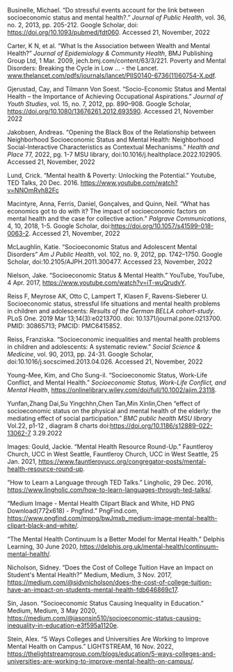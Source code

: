 
Businelle, Michael. “Do stressful events account for the link between socioeconomic status and mental health?.” <em>Journal of Public Health</em>, vol. 36, no. 2, 2013, pp. 205-212. Google Scholar, doi: https://doi.org/10.1093/pubmed/fdt060. Accessed 21, November, 2022 

Carter, K N, et al. “What Is the Association between Wealth and Mental Health?” <em>Journal of Epidemiology & Community Health</em>, BMJ Publishing Group Ltd, 1 Mar. 2009, jech.bmj.com/content/63/3/221. 
Poverty and Mental Disorders: Breaking the Cycle in Low ... - the Lancet. www.thelancet.com/pdfs/journals/lancet/PIIS0140-6736(11)60754-X.pdf.


Gjerustad, Cay, and Tilmann Von Soest. “Socio-Economic Status and Mental Health – the Importance of Achieving Occupational Aspirations.” <em>Journal of Youth Studies</em>, vol. 15, no. 7, 2012, pp. 890–908. Google Scholar, https://doi.org/10.1080/13676261.2012.693590. Accessed 21, November 2022 


Jakobsen, Andreas. “Opening the Black Box of the Relationship between Neighborhood Socioeconomic Status and Mental Health: Neighborhood Social-Interactive Characteristics as Contextual Mechanisms.” <em>Health and Place</em> 77, 2022, pg. 1-7 MSU library,  doi:10.1016/j.healthplace.2022.102905. Accessed 21, November, 2022


Lund, Crick. “Mental health & Poverty: Unlocking the Potential.” Youtube, TED Talks, 20 Dec. 2016. https://www.youtube.com/watch?v=NNOmRvh82Fc 


Macintyre, Anna, Ferris, Daniel, Gonçalves, and Quinn, Neil. “What has economics got to do with it? The impact of socioeconomic factors on mental health and the case for collective action.” <em>Palgrave Communications</em>, 4, 10, 2018, 1-5. Google Scholar, doi:https://doi.org/10.1057/s41599-018-0063-2. Accessed 21, November, 2022


McLaughlin, Katie. “Socioeconomic Status and Adolescent Mental Disorders” <em>Am J Public Health</em>, vol. 102, no. 9, 2012, pp. 1742–1750. Google Scholar, doi:10.2105/AJPH.2011.300477. Accessed 23, November, 2022   
 
   
Nielson, Jake. “Socioeconomic Status & Mental Health.” YouTube, YouTube, 4 Apr. 2017, https://www.youtube.com/watch?v=iT-wuQrudvY. 


Reiss F, Meyrose AK, Otto C, Lampert T, Klasen F, Ravens-Sieberer U. Socioeconomic status, stressful life situations and mental health problems in children and adolescents: <em>Results of the German BELLA cohort-study</em>. PLoS One. 2019 Mar 13;14(3):e0213700. doi: 10.1371/journal.pone.0213700. PMID: 30865713; PMCID: PMC6415852.
  
  
Reiss, Franziska. “Socioeconomic inequalities and mental health problems in children and adolescents: A systematic review.” <em>Social Science & Medicine</em>, vol. 90, 2013, pp. 24-31. Google Scholar, doi:10.1016/j.socscimed.2013.04.026. Accessed 21, November, 2022 


Young-Mee, Kim, and Cho Sung-il. “Socioeconomic Status, Work-Life Conflict, and Mental Health.” <em>Socioeconomic Status, Work-Life Conflict, and Mental Health</em>, https://onlinelibrary.wiley.com/doi/full/10.1002/ajim.23118.


Yunfan,Zhang Dai,Su Yingchhn,Chen Tan,Min Xinlin,Chen “effect of socioeconomic status on the physical and mental health of the elderly: the mediating effect of social participation.” <em>BMC public health MSU library</em> Vol.22, p1-12 , diagram 8 charts  doi:https://doi.org/10.1186/s12889-022-13062-7 3.29.2022


Images:
Gould, Jackie. “Mental Health Resource Round-Up.” Fauntleroy Church, UCC in West Seattle, Fauntleroy Church, UCC in West Seattle, 25 Jan. 2021, https://www.fauntleroyucc.org/congregator-posts/mental-health-resource-round-up.  


“How to Learn a Language through TED Talks.” Lingholic, 29 Dec. 2016, https://www.lingholic.com/how-to-learn-languages-through-ted-talks/. 


“Medium Image - Mental Health Clipart Black and White, HD PNG Download(772x618) - Pngfind.” PngFind.com, https://www.pngfind.com/mpng/bwJmxb_medium-image-mental-health-clipart-black-and-white/. 


“The Mental Health Continuum Is a Better Model for Mental Health.” Delphis Learning, 30 June 2020, https://delphis.org.uk/mental-health/continuum-mental-health/. 


Nicholson, Sidney. “Does the Cost of College Tuition Have an Impact on Student's Mental Health?” Medium, Medium, 3 Nov. 2017, https://medium.com/@sidvnicholson/does-the-cost-of-college-tuition-have-an-impact-on-students-mental-health-fdb646869c17. 


Sin, Jason. “Socioeconomic Status Causing Inequality in Education.” Medium, Medium, 3 May 2020, https://medium.com/@jasonsin510/socioeconomic-status-causing-inequality-in-education-e3f595a1120e.  


Stein, Alex. “5 Ways Colleges and Universities Are Working to Improve Mental Health on Campus.” LIGHTSTREAM, 16 Nov. 2022, https://thelightstreamgroup.com/blogs/education/5-ways-colleges-and-universities-are-working-to-improve-mental-health-on-campus/. 
